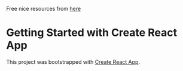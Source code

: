 Free nice resources from [here](https://egghead.io/lessons/react-enable-unit-tests-for-components-using-redux)

# Getting Started with Create React App

This project was bootstrapped with [Create React App](https://github.com/facebook/create-react-app).
